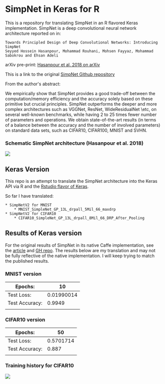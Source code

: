 # SimpNet in Keras for R
This is a repository for translating SimpNet in an R flavored Keras implementation.
SimpNet is a deep convolutional neural network architecture reported on in:

    Towards Principled Design of Deep Convolutional Networks: Introducing SimpNet
    Seyyed Hossein Hasanpour, Mohammad Rouhani, Mohsen Fayyaz, Mohammad Sabokrou and Ehsan Adeli
    
arXiv pre-print: [Hasanpour et al. 2018 on arXiv](https://arxiv.org/abs/1802.06205)

This is a link to the original [SimpNet Github repository](https://github.com/Coderx7/SimpNet)

From the author's abstract:

   We empirically show that SimpNet provides a good trade-off between the computation/memory efficiency and the accuracy solely based on these primitive but crucial principles. SimpNet outperforms the deeper and more complex architectures such as VGGNet, ResNet, WideResidualNet \etc, on several well-known benchmarks, while having 2 to 25 times fewer number of parameters and operations. We obtain state-of-the-art results (in terms of a balance between the accuracy and the number of involved parameters) on standard data sets, such as CIFAR10, CIFAR100, MNIST and SVHN.

### Schematic SimpNet architecture (Hasanpour et al. 2018)

![]("https://raw.githubusercontent.com/Coderx7/SimpNet/master/SimpNetV2/images/Arch2_01.jpg")
   
## Keras Version
This repo is an attempt to translate the SimpNet architecture into the Keras API via R and the [Rstudio flavor of Keras](https://keras.rstudio.com/).

So far I have translated:

    * SimpNetV2 for MNIST
        * MNIST_SimpleNet_GP_13L_drpall_5Mil_66_maxdrp
    * SimpNetV2 for CIFAR10
        * CIFAR10_SimpleNet_GP_13L_drpall_8Mil_66_DRP_After_Pooling
        
## Results of Keras version
For the original results of SimpNet in its native Caffe implementation, see the [article](https://arxiv.org/abs/1802.06205) and [GH repo](https://github.com/Coderx7/SimpNet). The results below are my translation and may not be fully reflective of the native implementation. I will keep trying to match the published results.

### MNIST version
| Epochs:        | 10         |
|----------------|------------|
| Test Loss:     | 0.01990014 |
| Test Accuracy: | 0.9949     |
|                |            |


### CIFAR10 version
| Epochs:        | 50         |
|----------------|------------|
| Test Loss:     | 0.5701714  |
| Test Accuracy: | 0.887      |
|                |            |

### Training history for CIFAR10
![]("https://github.com/mrecos/SimpNet_Keras_R/blob/master/images/CIFAR10_50_epochs.png?raw=true")

